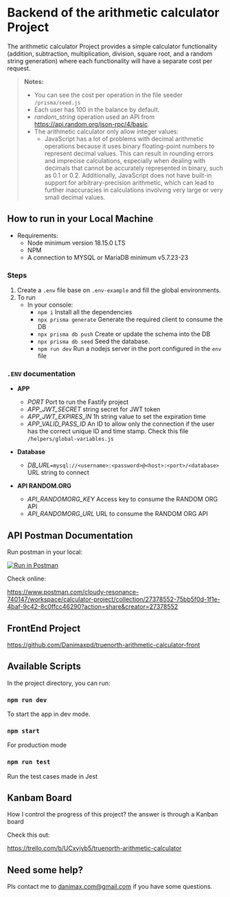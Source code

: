 # Backend of the arithmetic calculator Project

The arithmetic calculator Project provides a simple calculator functionality (addition, subtraction, multiplication, division, square root, and a random string generation) where each functionality will have a separate cost per request.

> **Notes:**
>   - You can see the cost per operation in the file seeder `/prisma/seed.js`
>   - Each user has 100 in the balance by default.
>   - *random_string* operation used an API from https://api.random.org/json-rpc/4/basic.
>   - The arithmetic calculator only allow integer values:
>       - JavaScript has a lot of problems with decimal arithmetic operations because it uses binary floating-point numbers to represent decimal values. This can result in rounding errors and imprecise calculations, especially when dealing with decimals that cannot be accurately represented in binary, such as 0.1 or 0.2. Additionally, JavaScript does not have built-in support for arbitrary-precision arithmetic, which can lead to further inaccuracies in calculations involving very large or very small decimal values.

## How to run in your Local Machine

 - Requirements: 
    - Node minimum version 18.15.0 LTS
    - NPM
    - A connection to MYSQL or MariaDB minimum v5.7.23-23

### Steps

1. Create a `.env` file base on `.env-example` and fill the global environments.
2. To run
    - In your console:
        - `npm i` Install all the dependencies
        - `npx prisma generate` Generate the required client to consume the DB
        - `npx prisma db push` Create or update the schema into the DB
        - `npx prisma db seed` Seed the database.
        - `npm run dev` Run a nodejs server in the port configured in the `env` file

### `.ENV` documentation

- **APP**
    - *PORT* Port to run the Fastify project 
    - *APP_JWT_SECRET* string secret for JWT token
    - *APP_JWT_EXPIRES_IN* 1h string value to set the expiration time
    - *APP_VALID_PASS_ID* An ID to allow only the connection if the user has the correct unique ID and time stamp. Check this file `/helpers/global-variables.js`

- **Database**
    - *DB_URL*`=mysql://<username>:<password>@<host>:<port>/<database>` URL string to connect

- **API RANDOM.ORG**
    - *API_RANDOMORG_KEY* Access key to consume the RANDOM ORG API
    - *API_RANDOMORG_URL* URL to consume the RANDOM ORG API

## API Postman Documentation

Run postman in your local:

[![Run in Postman](https://run.pstmn.io/button.svg)](https://app.getpostman.com/run-collection/27378552-75bb5f0d-1f1e-4baf-9c42-8c0ffcc46290?action=collection%2Ffork&collection-url=entityId%3D27378552-75bb5f0d-1f1e-4baf-9c42-8c0ffcc46290%26entityType%3Dcollection%26workspaceId%3Dbc2cf066-94ce-4207-82ef-4bd754aeb6ea#?env%5BLocal-truenorth-arithmetic-calculator%5D=W3sia2V5IjoiYmFzZVVybCIsInZhbHVlIjoiaHR0cDovLzEyNy4wLjAuMTozMDAwIiwiZW5hYmxlZCI6dHJ1ZSwidHlwZSI6ImRlZmF1bHQiLCJzZXNzaW9uVmFsdWUiOiJodHRwOi8vMTI3LjAuMC4xOjMwMDAiLCJzZXNzaW9uSW5kZXgiOjB9XQ==)

Check online:

https://www.postman.com/cloudy-resonance-740147/workspace/calculator-project/collection/27378552-75bb5f0d-1f1e-4baf-9c42-8c0ffcc46290?action=share&creator=27378552

## FrontEnd Project

https://github.com/Danimaxpd/truenorth-arithmetic-calculator-front


## Available Scripts

In the project directory, you can run:

### `npm run dev`

To start the app in dev mode.

### `npm start`

For production mode

### `npm run test`

Run the test cases made in Jest

## Kanbam Board

How I control the progress of this project? the answer is through a Kanban board

Check this out:

https://trello.com/b/UCxvjyb5/truenorth-arithmetic-calculator

## Need some help?

Pls contact me to <danimax.com@gmail.com> if you have some questions.